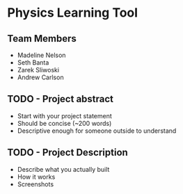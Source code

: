 # Physics Learning Tool
## Team Members
 - Madeline Nelson
 - Seth Banta
 - Zarek Sliwoski
 - Andrew Carlson
## TODO - Project abstract
 - Start with your project statement
 - Should be concise (~200 words)
 - Descriptive enough for someone outside to understand
## TODO - Project Description
 - Describe what you actually built
 - How it works
 - Screenshots
